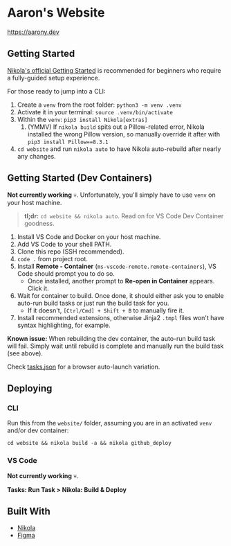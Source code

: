 # Aaron's Website

https://aarony.dev

## Getting Started

[Nikola's official Getting Started](https://getnikola.com/getting-started.html)
is recommended for beginners who require a fully-guided setup experience.

For those ready to jump into a CLI:

1. Create a `venv` from the root folder: `python3 -m venv .venv`
1. Activate it in your terminal: `source .venv/bin/activate`
1. Within the `venv`: `pip3 install Nikola[extras]`
   1. (YMMV) If `nikola build` spits out a Pillow-related error, Nikola
      installed the wrong Pillow version, so manually override it after with
      `pip3 install Pillow==8.3.1`
1. `cd website` and run `nikola auto` to have Nikola auto-rebuild after nearly
   any changes.

## Getting Started (Dev Containers)

**Not currently working** 💀. Unfortunately, you'll simply have to use `venv` on
your host machine.

> **tl;dr:** `cd website && nikola auto`. Read on for VS Code Dev Container
> goodness.

1. Install VS Code and Docker on your host machine.
1. Add VS Code to your shell PATH.
1. Clone this repo (SSH recommended).
1. `code .` from project root.
1. Install **Remote - Container** (`ms-vscode-remote.remote-containers`), VS
   Code should prompt you to do so.
   - Once installed, another prompt to **Re-open in Container** appears. Click
     it.
1. Wait for container to build. Once done, it should either ask you to enable
   auto-run build tasks or just run the build task for you.
   - If it doesn't, `[Ctrl/Cmd] + Shift + B` to manually fire it.
1. Install recommended extensions, otherwise Jinja2 `.tmpl` files won't have
   syntax highlighting, for example.

**Known issue:** When rebuilding the dev container, the auto-run build task will
fail. Simply wait until rebuild is complete and manually run the build task (see
above).

Check [tasks.json](./.devcontainer/tasks.json) for a browser auto-launch
variation.

## Deploying

### CLI

Run this from the `website/` folder, assuming you are in an activated `venv`
and/or dev container:

`cd website && nikola build -a && nikola github_deploy`

### VS Code

**Not currently working** 💀.

**Tasks: Run Task > Nikola: Build & Deploy**

## Built With

- [Nikola](https://getnikola.com)
- [Figma](https://figma.com)
